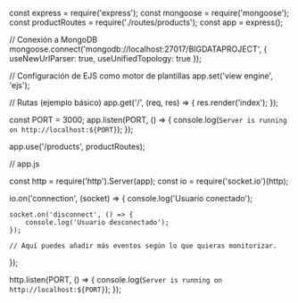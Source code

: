 const express = require('express');
const mongoose = require('mongoose');
const productRoutes = require('./routes/products');
const app = express();

// Conexión a MongoDB
mongoose.connect('mongodb://localhost:27017/BIGDATAPROJECT', {
  useNewUrlParser: true,
  useUnifiedTopology: true
});

// Configuración de EJS como motor de plantillas
app.set('view engine', 'ejs');

// Rutas (ejemplo básico)
app.get('/', (req, res) => {
  res.render('index');
});

const PORT = 3000;
app.listen(PORT, () => {
  console.log(`Server is running on http://localhost:${PORT}`);
});

app.use('/products', productRoutes);

// app.js

const http = require('http').Server(app);
const io = require('socket.io')(http);

io.on('connection', (socket) => {
    console.log('Usuario conectado');

    socket.on('disconnect', () => {
        console.log('Usuario desconectado');
    });

    // Aquí puedes añadir más eventos según lo que quieras monitorizar.
});

http.listen(PORT, () => {
    console.log(`Server is running on http://localhost:${PORT}`);
});
